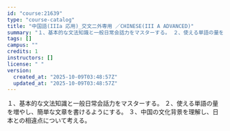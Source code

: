 ```yaml
---
id: "course:21639"
type: "course-catalog"
title: "中国語(IIIa 応用)_交文二外専用 ／CHINESE(III A ADVANCED)"
summary: "１、基本的な文法知識と一般日常会話力をマスターする。 ２、使える単語の量を増やし、簡単な文章を書けるようにする。 ３、中国の文化背景を理解し、日本との相違点について考える。"
tags: []
campus: ""
credits: 1
instructors: []
license: " "
version:
  created_at: "2025-10-09T03:48:57Z"
  updated_at: "2025-10-09T03:48:57Z"
---
```


１、基本的な文法知識と一般日常会話力をマスターする。 ２、使える単語の量を増やし、簡単な文章を書けるようにする。 ３、中国の文化背景を理解し、日本との相違点について考える。
